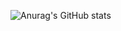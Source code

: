 

![Anurag's GitHub stats](https://github-readme-stats.vercel.app/api?username=HZ&theme=github_dark&show_icons=true)


